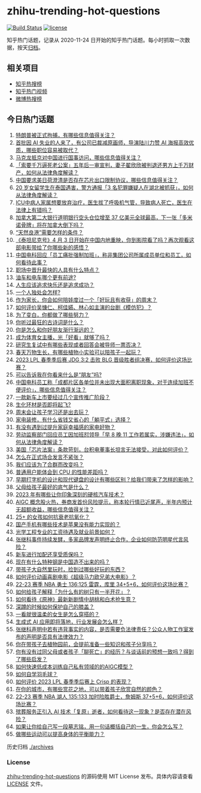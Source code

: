 # zhihu-trending-hot-questions

[![Build Status](https://github.com/justjavac/zhihu-trending-hot-questions/workflows/ci/badge.svg?branch=master)](https://github.com/justjavac/zhihu-trending-hot-questions/actions)
[![license](https://img.shields.io/github/license/justjavac/zhihu-trending-hot-questions)](https://github.com/justjavac/zhihu-trending-hot-questions/blob/master/LICENSE)

知乎热门话题，记录从 2020-11-24
日开始的知乎热门话题。每小时抓取一次数据，按天[归档](./archives)。

## 相关项目

- [知乎热搜榜](https://github.com/justjavac/zhihu-trending-top-search)
- [知乎热门视频](https://github.com/justjavac/zhihu-trending-hot-video)
- [微博热搜榜](https://github.com/justjavac/weibo-trending-hot-search)

## 今日热门话题

<!-- BEGIN -->
<!-- 最后更新时间 Thu Apr 06 2023 02:23:03 GMT+0800 (China Standard Time) -->

1. [特朗普被正式拘捕，有哪些信息值得关注？](https://www.zhihu.com/question/593740347)
1. [首批因 AI 失业的人来了，有公司已裁减原画师，导演陆川力赞 AI 海报高效优质，哪些职位容易被取代？](https://www.zhihu.com/question/593770520)
1. [马克龙抵京对中国进行国事访问，哪些信息值得关注？](https://www.zhihu.com/question/593809688)
1. [「索要千万逼死老公案」五年后一审宣判，妻子翟欣欣被判退还男方上千万财产，如何从法律角度解读？](https://www.zhihu.com/question/593859076)
1. [中国要求美日荷澄清是否存在芯片出口限制协议，哪些信息值得关注？](https://www.zhihu.com/question/593779393)
1. [20 岁女留学生在泰国遇害，警方通报「3 名犯罪嫌疑人在湖北被抓获」，如何从法律角度解读？](https://www.zhihu.com/question/593793310)
1. [ICU中病人家属想要放弃治疗，医生拔了呼吸机气管，导致病人死亡，医生在法律上有错吗？](https://www.zhihu.com/question/515372516)
1. [加拿大第二大银行道明银行空头仓位增至 37 亿美元全球最高，下一张「多米诺骨牌」将在加拿大倒下吗？](https://www.zhihu.com/question/593818630)
1. [“天然良港”需要怎样的条件？](https://www.zhihu.com/question/31365407)
1. [《泰坦尼克号》4 月 3 日开始在中国内地重映，你到影院看了吗？再次观看这部电影带给了你哪些新的感悟？](https://www.zhihu.com/question/593443387)
1. [中国电科回应「员工痛批强制加班」，称非集团公司所属成员单位和员工，如何看待此事？](https://www.zhihu.com/question/593808466)
1. [职场中晋升最快的人具有什么特点？](https://www.zhihu.com/question/465597544)
1. [油车和电车哪个更有前途?](https://www.zhihu.com/question/593237643)
1. [人生应该追求快乐还是追求成功？](https://www.zhihu.com/question/441898054)
1. [一个人独处会怎样?](https://www.zhihu.com/question/589013512)
1. [作为家长，你会如何陪娃度过一个「好玩且有收获」的周末？](https://www.zhihu.com/question/593631083)
1. [如何评价吴慷仁、柯佳嬿、林心如主演的台剧《模仿犯》？](https://www.zhihu.com/question/593056791)
1. [为了变白，你都做了哪些努力？](https://www.zhihu.com/question/592554726)
1. [你听过最狂的古诗词是什么？](https://www.zhihu.com/question/587887330)
1. [你是怎么和你好朋友渐行渐远的？](https://www.zhihu.com/question/592078272)
1. [成为体育女主播，光「好看」就够了吗？](https://www.zhihu.com/question/593628218)
1. [研究生复试中有哪些表现或者回答会被导师一票否决？](https://www.zhihu.com/question/520456004)
1. [春天万物生长，有哪些植物小实验可以陪孩子一起玩？](https://www.zhihu.com/question/589885985)
1. [2023 LPL 春季季后赛 JDG 3:2 击败 BLG 晋级胜者组决赛，如何评价这场比赛？](https://www.zhihu.com/question/593812873)
1. [可以告诉我在你看来什么是“朋友”吗?](https://www.zhihu.com/question/593264592)
1. [中国电科员工称「成都片区各单位并未出现大面积离职现象，对于连续加班不便评价」，哪些信息值得关注？](https://www.zhihu.com/question/593808794)
1. [一款新车上市要经过几个宣传推广阶段？](https://www.zhihu.com/question/41754556)
1. [生化环材是否即将起飞?](https://www.zhihu.com/question/578350519)
1. [周末会让孩子学习还是出去玩？](https://www.zhihu.com/question/593011446)
1. [家电装修，有什么省钱又省心的「躺平式」选择？](https://www.zhihu.com/question/593819812)
1. [有没有遇到过提升家庭幸福感的家电好物？](https://www.zhihu.com/question/586909670)
1. [劳动监察部门回应员工因加班怼领导「早 8 晚 11 工作若属实，涉嫌违法」，如何从法律角度解读？](https://www.zhihu.com/question/593794343)
1. [美国「芯片法案」条款苛刻，台积电董事长坦言无法接受，对此如何评价？](https://www.zhihu.com/question/593006264)
1. [怎么在正式场合发言不紧张？](https://www.zhihu.com/question/342322549)
1. [我们应该为了合群而改变吗？](https://www.zhihu.com/question/590072272)
1. [普通用户能体会到 CPU 的性能差距吗？](https://www.zhihu.com/question/546350056)
1. [早期打字机的设计和现代键盘的设计有哪些区别？给我们带来了怎样的影响？](https://www.zhihu.com/question/592368145)
1. [父母给孩子最好的底气是什么？](https://www.zhihu.com/question/585913471)
1. [2023 年有哪些让你印象深刻的硬核汽车技术？](https://www.zhihu.com/question/593053042)
1. [AIGC 概念股火热，券商发首份风险提示，称本轮行情已近尾声，半年内预计无超额收益，哪些信息值得关注？](https://www.zhihu.com/question/593774877)
1. [25+ 的女孩如何抗衰老抗氧化？](https://www.zhihu.com/question/532095020)
1. [国产手机有哪些技术是苹果没有能力实现的？](https://www.zhihu.com/question/592817567)
1. [光学工程专业的工资待遇及就业前景如何？](https://www.zhihu.com/question/374038126)
1. [张继科事件持续发酵，多家品牌发声明终止合作，企业如何防范明星代言风险？](https://www.zhihu.com/question/593618061)
1. [新车进行加配还享受质保吗？](https://www.zhihu.com/question/282637036)
1. [现在有什么特种钢是中国造不出来的吗？](https://www.zhihu.com/question/313153277)
1. [带孩子大自然里玩时，捡到过哪些好玩的东西？](https://www.zhihu.com/question/591362249)
1. [如何评价动画喜剧电影《超级马力欧兄弟大电影》？](https://www.zhihu.com/question/558189768)
1. [22-23 赛季 NBA 勇士 136:125 雷霆，库里 34+5+6，如何评价这场比赛？](https://www.zhihu.com/question/593772595)
1. [如何给孩子解释「为什么有的树只有一半开花」？](https://www.zhihu.com/question/592758319)
1. [如何看待《原神》最新新剧情中胡桃和白术抢生意？](https://www.zhihu.com/question/593147785)
1. [深蹲的时候如何保护自己的膝盖？](https://www.zhihu.com/question/582203720)
1. [一看就很温柔的女生是怎么穿搭的？](https://www.zhihu.com/question/591637039)
1. [生成式 AI 应用即将落地，行业发展会怎么样？](https://www.zhihu.com/question/587623412)
1. [张继科声明中若有违背事实的内容，是否需要负法律责任？公众人物工作室发布的声明是否具有法律效力？](https://www.zhihu.com/question/593560902)
1. [你在带孩子去植物园前，会提前准备一些知识和孩子分享吗？](https://www.zhihu.com/question/589885918)
1. [你有没有过同父母或者孩子「聊死亡」的经历？与谈话前的预想一致吗？得到了哪些启发？](https://www.zhihu.com/question/593046224)
1. [如何快速低成本训练自己私有领域的的AIGC模型？](https://www.zhihu.com/question/591858021)
1. [如何自学羽毛球？](https://www.zhihu.com/question/323257168)
1. [如何评价 2023 LPL 春季季后赛上 Crisp 的表现？](https://www.zhihu.com/question/593514729)
1. [在你的城市，有哪些赏花之地，可以带着孩子欣赏自然的颜色？](https://www.zhihu.com/question/589885802)
1. [22-23 赛季 NBA 湖人 135:133 加时险胜爵士，詹姆斯 37+5+6，如何评价这场比赛？](https://www.zhihu.com/question/593768737)
1. [殡葬服务正引入 AI 技术「复原」逝者，如何看待这一现象？是否存在潜在风险？](https://www.zhihu.com/question/593508053)
1. [如果让你给自己写一段墓志铭，用一句话概括自己的一生，你会怎么写？](https://www.zhihu.com/question/593033050)
1. [做哪些运动可以提高身体的平衡能力？](https://www.zhihu.com/question/587496527)

<!-- END -->

历史归档 [./archives](./archives)

### License

[zhihu-trending-hot-questions](https://github.com/justjavac/zhihu-trending-hot-questions)
的源码使用 MIT License 发布。具体内容请查看 [LICENSE](./LICENSE) 文件。
